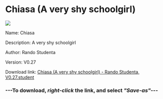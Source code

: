 # Chiasa (A very shy schoolgirl)

<img src = "https://raw.githubusercontent.com/Arbiter1223/Koukou-Gurashi-Custom-Students/master/Students/Files/Chiasa%20(A%20very%20shy%20schoolgirl).png">

Name: Chiasa

Description: A very shy schoolgirl

Author: Rando Studenta

Version: V0.27

Download link: <a href="https://raw.githubusercontent.com/Arbiter1223/Koukou-Gurashi-Custom-Students/master/Students/Files/Chiasa%20(A%20very%20shy%20schoolgirl)%20-%20Rando%20Studenta%2C%20V0.27.student">Chiasa (A very shy schoolgirl) - Rando Studenta, V0.27.student</a>

### ---**To download, _right-click_ the link, and select _"Save-as"_**---

